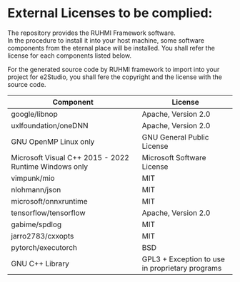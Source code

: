 
# External Licenses to be complied:

The repository provides the RUHMI Framework software.  
In the procedure to install it into your host machine, some software components from the eternal place will be installed.
You shall refer the license for each components listed below.

For the generated source code by RUHMI framework to import into your project for e2Studio, you shall fere the copyright and the license with the source code.

|Component|License|
|---|---|
|google/libnop|Apache, Version 2.0|
|uxlfoundation/oneDNN|Apache, Version 2.0|
|GNU OpenMP Linux only|GNU General Public License|
|Microsoft Visual C++ 2015 - 2022 Runtime Windows only |Microsoft Software License|
|vimpunk/mio|MIT|
|nlohmann/json|MIT|
|microsoft/onnxruntime|MIT|
|tensorflow/tensorflow|Apache, Version 2.0|
|gabime/spdlog|MIT|
|jarro2783/cxxopts|MIT|
|pytorch/executorch|BSD|
|GNU C++ Library|GPL3 + Exception to use in proprietary programs|

